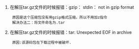 1. 在解压tar.gz文件的时候报错：gzip： stdin： not in gzip format

		原因是这个压缩包没有用gzip格式压缩，所以不用加z指令
		解决办法二：将文件命名为.tar

2. 在解压tar.gz文件的时候报错：tar: Unexpected EOF in archive

		原因:该源码包在下载过程中被破坏.


